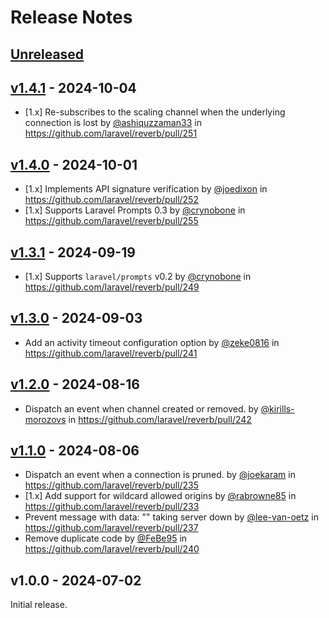 # Release Notes

## [Unreleased](https://github.com/laravel/reverb/compare/v1.4.1...main)

## [v1.4.1](https://github.com/laravel/reverb/compare/v1.4.0...v1.4.1) - 2024-10-04

* [1.x] Re-subscribes to the scaling channel when the underlying connection is lost by [@ashiquzzaman33](https://github.com/ashiquzzaman33) in https://github.com/laravel/reverb/pull/251

## [v1.4.0](https://github.com/laravel/reverb/compare/v1.3.1...v1.4.0) - 2024-10-01

* [1.x] Implements API signature verification by [@joedixon](https://github.com/joedixon) in https://github.com/laravel/reverb/pull/252
* [1.x] Supports Laravel Prompts 0.3 by [@crynobone](https://github.com/crynobone) in https://github.com/laravel/reverb/pull/255

## [v1.3.1](https://github.com/laravel/reverb/compare/v1.3.0...v1.3.1) - 2024-09-19

* [1.x] Supports `laravel/prompts` v0.2 by [@crynobone](https://github.com/crynobone) in https://github.com/laravel/reverb/pull/249

## [v1.3.0](https://github.com/laravel/reverb/compare/v1.2.0...v1.3.0) - 2024-09-03

* Add an activity timeout configuration option by [@zeke0816](https://github.com/zeke0816) in https://github.com/laravel/reverb/pull/241

## [v1.2.0](https://github.com/laravel/reverb/compare/v1.1.0...v1.2.0) - 2024-08-16

* Dispatch an event when channel created or removed. by [@kirills-morozovs](https://github.com/kirills-morozovs) in https://github.com/laravel/reverb/pull/242

## [v1.1.0](https://github.com/laravel/reverb/compare/v1.0.0...v1.1.0) - 2024-08-06

* Dispatch an event when a connection is pruned. by [@joekaram](https://github.com/joekaram) in https://github.com/laravel/reverb/pull/235
* [1.x] Add support for wildcard allowed origins by [@rabrowne85](https://github.com/rabrowne85) in https://github.com/laravel/reverb/pull/233
* Prevent message with data: "" taking server down by [@lee-van-oetz](https://github.com/lee-van-oetz) in https://github.com/laravel/reverb/pull/237
* Remove duplicate code by [@FeBe95](https://github.com/FeBe95) in https://github.com/laravel/reverb/pull/240

## v1.0.0 - 2024-07-02

Initial release.
